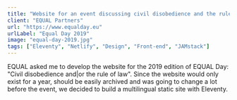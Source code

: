 ```yaml
---
title: "Website for an event discussing civil disobedience and the rule of law"
client: "EQUAL Partners"
url: "https://www.equalday.eu"
urlLabel: "Equal Day 2019"
image: "equal-day-2019.jpg"
tags: ["Eleventy", "Netlify", "Design", "Front-end", "JAMstack"]
---
```


EQUAL asked me to develop the website for the 2019 edition of EQUAL Day: "Civil disobedience and|or the rule of law". Since the website would only exist for a year, should be easily archived and was going to change a lot before the event, we decided to build a multilingual static site with Eleventy.
